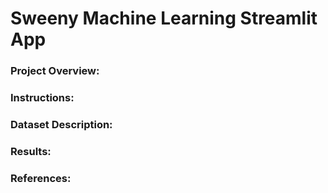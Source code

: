 # Sweeny Machine Learning Streamlit App

### Project Overview:


### Instructions:


### Dataset Description:


### Results:


### References:

